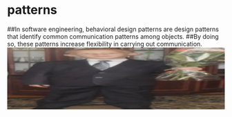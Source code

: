 # patterns
##In software engineering, behavioral design patterns are design patterns that identify common communication patterns among objects. 
##By doing so, these patterns increase flexibility in carrying out communication.
![alt text](https://github.com/Wall4216/Wall4216/raw/main/assets/Wall.png)
